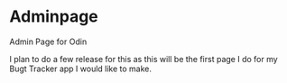 # Adminpage
Admin Page for Odin

I plan to do a few release for this as this will be the first page I do for my Bugt Tracker app I would like to make. 
